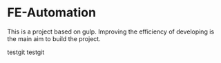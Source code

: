 # FE-Automation
This is a project based on gulp. Improving the efficiency of developing is the main aim to build the project.

testgit
testgit

